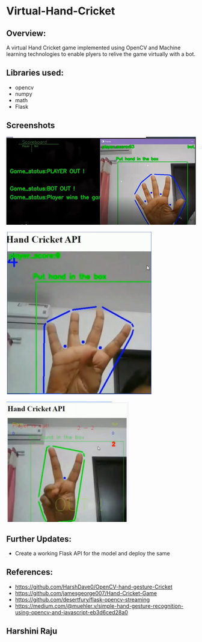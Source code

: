 # Virtual-Hand-Cricket

## Overview:
A virtual Hand Cricket game implemented using OpenCV and Machine learning technologies to enable plyers to relive the game virtually with a bot.

## Libraries used:
- opencv
- numpy
- math
- Flask

## Screenshots

![alt text](https://github.com/HarshiniR4/Virtual-Hand-Cricket/blob/main/screenshots/game_1.png)

![alt text](https://github.com/HarshiniR4/Virtual-Hand-Cricket/blob/main/screenshots/game_2.png)

![alt text](https://github.com/HarshiniR4/Virtual-Hand-Cricket/blob/main/screenshots/game_3.png)

## Further Updates:
- Create a working Flask API for the model and deploy the same

## References:
- https://github.com/HarshDave0/OpenCV-hand-gesture-Cricket
- https://github.com/jamesgeorge007/Hand-Cricket-Game
- https://github.com/desertfury/flask-opencv-streaming
- https://medium.com/@muehler.v/simple-hand-gesture-recognition-using-opencv-and-javascript-eb3d6ced28a0

## Harshini Raju
